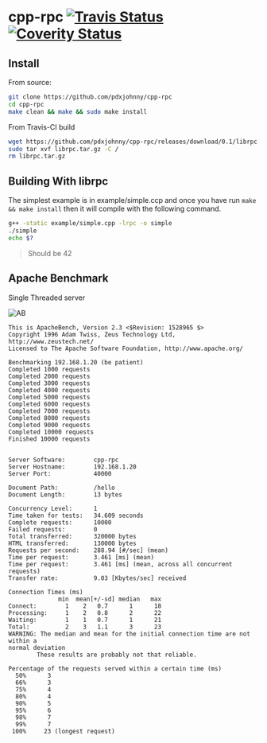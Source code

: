 # cpp-rpc [![Travis Status](https://travis-ci.org/pdxjohnny/cpp-rpc.svg?branch=master)](https://travis-ci.org/pdxjohnny/cpp-rpc) [![Coverity Status](https://scan.coverity.com/projects/8482/badge.svg)](https://scan.coverity.com/projects/8482/badge.svg)


Install
---

From source:

```bash
git clone https://github.com/pdxjohnny/cpp-rpc
cd cpp-rpc
make clean && make && sudo make install
```

From Travis-CI build
```bash
wget https://github.com/pdxjohnny/cpp-rpc/releases/download/0.1/librpc.tar.gz
sudo tar xvf librpc.tar.gz -C /
rm librpc.tar.gz
```


Building With librpc
---

The simplest example is in example/simple.ccp and once you have run `make &&
make install` then it will compile with the following command.

```bash
g++ -static example/simple.cpp -lrpc -o simple
./simple
echo $?
```
> Should be 42


Apache Benchmark
---

Single Threaded server

![AB](http://i.imgur.com/Uqq2oVH.gif)

```
This is ApacheBench, Version 2.3 <$Revision: 1528965 $>
Copyright 1996 Adam Twiss, Zeus Technology Ltd, http://www.zeustech.net/
Licensed to The Apache Software Foundation, http://www.apache.org/

Benchmarking 192.168.1.20 (be patient)
Completed 1000 requests
Completed 2000 requests
Completed 3000 requests
Completed 4000 requests
Completed 5000 requests
Completed 6000 requests
Completed 7000 requests
Completed 8000 requests
Completed 9000 requests
Completed 10000 requests
Finished 10000 requests


Server Software:        cpp-rpc
Server Hostname:        192.168.1.20
Server Port:            40000

Document Path:          /hello
Document Length:        13 bytes

Concurrency Level:      1
Time taken for tests:   34.609 seconds
Complete requests:      10000
Failed requests:        0
Total transferred:      320000 bytes
HTML transferred:       130000 bytes
Requests per second:    288.94 [#/sec] (mean)
Time per request:       3.461 [ms] (mean)
Time per request:       3.461 [ms] (mean, across all concurrent requests)
Transfer rate:          9.03 [Kbytes/sec] received

Connection Times (ms)
              min  mean[+/-sd] median   max
Connect:        1    2   0.7      1      18
Processing:     1    2   0.8      2      22
Waiting:        1    1   0.7      1      21
Total:          2    3   1.1      3      23
WARNING: The median and mean for the initial connection time are not within a
normal deviation
        These results are probably not that reliable.

Percentage of the requests served within a certain time (ms)
  50%      3
  66%      3
  75%      4
  80%      4
  90%      5
  95%      6
  98%      7
  99%      7
 100%     23 (longest request)
```

